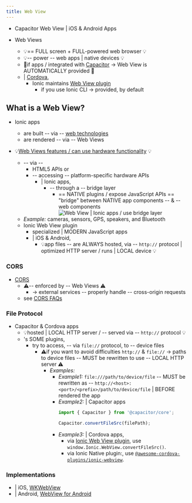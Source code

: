 ```yaml
---
title: Web View
---
```


* Capacitor Web View | iOS & Android Apps

* Web Views
  * 💡== FULL screen + FULL-powered web browser 💡
  * 💡-- power -- web apps | native devices 💡
  * 👀if apps / integrated with [Capacitor](../reference/glossary.md#capacitor) -> Web View is AUTOMATICALLY provided 👀 
  * | [Cordova](../reference/glossary.md#cordova),
    * Ionic maintains [Web View plugin](https://github.com/ionic-team/cordova-plugin-ionic-webview)
      * if you use Ionic CLI -> provided, by default 

## What is a Web View?

* Ionic apps
  * are built -- via -- [web technologies](../reference/glossary.md#web-standards)
  * are rendered -- via -- Web Views

* 💡[Web Views features / can use hardware functionality](https://whatwebcando.today) 💡
  * -- via --
    * HTML5 APIs or
    * -- accessing -- platform-specific hardware APIs
      * | Ionic apps,
        * -- through a -- bridge layer 
          * == NATIVE plugins / expose JavaScript APIs == "bridge" between NATIVE app components -- & -- web components
          ![Web View | Ionic apps / use bridge layer](/static/img/building/webview-architecture.png)
  * _Example:_ cameras, sensors, GPS, speakers, and Bluetooth
  * Ionic Web View plugin
    * specialized | MODERN JavaScript apps
    * | iOS & Android, 
      * 💡app files -- are ALWAYS hosted, via -- `http://` protocol | optimized HTTP server / runs | LOCAL device 💡

### CORS

* [CORS](../reference/glossary.md#cors)
  * ⚠️-- enforced by -- Web Views ⚠️
    * -> external services -- properly handle -- cross-origin requests 
  * see [CORS FAQs](../troubleshooting/cors.md)

### File Protocol

* Capacitor & Cordova apps
  * 💡hosted | LOCAL HTTP server / -- served via -- `http://` protocol 💡
  * 's SOME plugins,
    * try to access, -- via `file://` protocol, to -- device files
      * ⚠️if you want to avoid difficulties `http://` & `file://` -> paths to device files -- MUST be rewritten to use -- LOCAL HTTP server ⚠️
        * _Examples:_
          * _Example1:_ `file:///path/to/device/file` -- MUST be rewritten as -- `http://<host>:<port>/<prefix>/path/to/device/file` | BEFORE rendered the app
          * _Example2:_ | Capacitor apps
            ```javascript
            import { Capacitor } from '@capacitor/core';
    
            Capacitor.convertFileSrc(filePath);
            ```
          * _Example3:_ | Cordova apps,
            * via [Ionic Web View plugin](https://github.com/ionic-team/cordova-plugin-ionic-webview), use `window.Ionic.WebView.convertFileSrc()`.
            * via Ionic Native plugin:, use [`@awesome-cordova-plugins/ionic-webview`](../native/ionic-webview.md).

### Implementations

* | iOS, [WKWebView](https://developer.apple.com/documentation/webkit/wkwebview)
* | Android, [WebView for Android](https://developer.android.com/reference/android/webkit/WebView)

